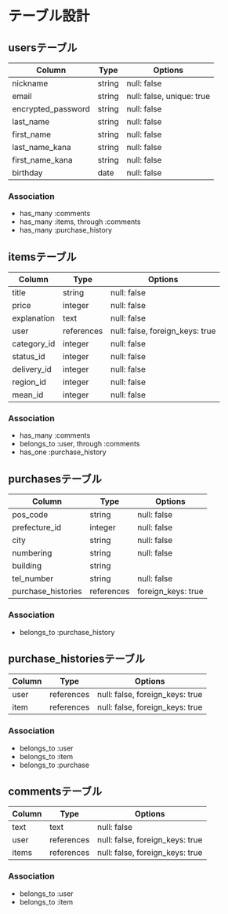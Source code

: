 # テーブル設計

## usersテーブル

|       Column       |  Type   |          Options          |
| ------------------ | ------- | ------------------------- |
| nickname           | string  | null: false               |
| email              | string  | null: false, unique: true |
| encrypted_password | string  | null: false               |
| last_name          | string  | null: false               |
| first_name         | string  | null: false               |
| last_name_kana     | string  | null: false               |
| first_name_kana    | string  | null: false               |
| birthday           | date    | null: false               |

### Association

- has_many :comments
- has_many :items, through :comments
- has_many :purchase_history

## itemsテーブル

|    Column   |     Type   |              Options            |
| ----------- | ---------- | ------------------------------- |
| title       | string     | null: false                     |
| price       | integer    | null: false                     |
| explanation | text       | null: false                     |
| user        | references | null: false, foreign_keys: true |
| category_id | integer    | null: false                     |
| status_id   | integer    | null: false                     |
| delivery_id | integer    | null: false                     |
| region_id   | integer    | null: false                     |
| mean_id     | integer    | null: false                     |

### Association

- has_many :comments
- belongs_to :user, through :comments
- has_one :purchase_history

## purchasesテーブル

|       Column       |    Type    |   Options          |
| ------------------ | ---------- | ------------------ |
| pos_code           | string     | null: false        |
| prefecture_id      | integer    | null: false        |
| city               | string     | null: false        |
| numbering          | string     | null: false        |
| building           | string     |                    |
| tel_number         | string     | null: false        |
| purchase_histories | references | foreign_keys: true |

### Association

- belongs_to :purchase_history

## purchase_historiesテーブル

| Column |    Type    |             Options             |
| ------ | -----------|-------------------------------- |
| user   | references | null: false, foreign_keys: true |
| item   | references | null: false, foreign_keys: true |

### Association

- belongs_to :user
- belongs_to :item
- belongs_to :purchase

## commentsテーブル

| Column |    Type    |              Options            |
| ------ | ---------- | ------------------------------- |
| text   | text       | null: false                     |
| user   | references | null: false, foreign_keys: true |
| items  | references | null: false, foreign_keys: true |

### Association

- belongs_to :user
- belongs_to :item